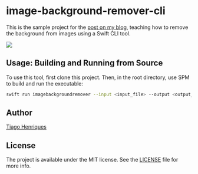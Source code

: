 # image-background-remover-cli

This is the sample project for the [post on my blog](https://tiagohenriques.vercel.app/blog/image-background-remover-cli), teaching how to remove the background from images using a Swift CLI tool.

<img src=".github/simba.png" />

## Usage: Building and Running from Source

To use this tool, first clone this project. Then, in the root directory, use SPM to build and run the executable:

```sh
swift run imagebackgroundremover --input <input_file> --output <output_file>
```

## Author

<a href="https://tiagohenriques.vercel.app/about" target="_blank">Tiago Henriques</a>

## License

The project is available under the MIT license. See the [LICENSE](./LICENSE) file for more info.
